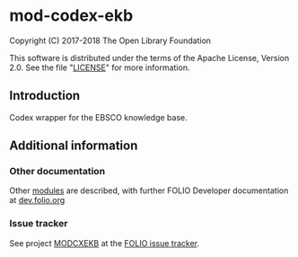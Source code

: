 # mod-codex-ekb

Copyright (C) 2017-2018 The Open Library Foundation

This software is distributed under the terms of the Apache License,
Version 2.0. See the file "[LICENSE](LICENSE)" for more information.

## Introduction

Codex wrapper for the EBSCO knowledge base.

## Additional information

### Other documentation

Other [modules](https://dev.folio.org/source-code/#server-side) are described,
with further FOLIO Developer documentation at [dev.folio.org](https://dev.folio.org/)

### Issue tracker

See project [MODCXEKB](https://issues.folio.org/browse/MODCXEKB)
at the [FOLIO issue tracker](https://dev.folio.org/guidelines/issue-tracker).
